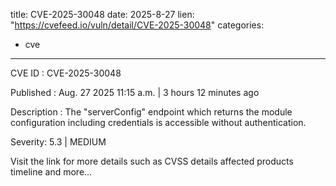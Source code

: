  
title: CVE-2025-30048
date: 2025-8-27
lien: "https://cvefeed.io/vuln/detail/CVE-2025-30048"
categories:
  - cve
---

CVE ID : CVE-2025-30048

Published :  Aug. 27
2025
11:15 a.m. | 3 hours
12 minutes ago

Description : The "serverConfig" endpoint
which returns the module configuration including credentials
is accessible without authentication.

Severity: 5.3 | MEDIUM

Visit the link for more details
such as CVSS details
affected products
timeline
and more...

